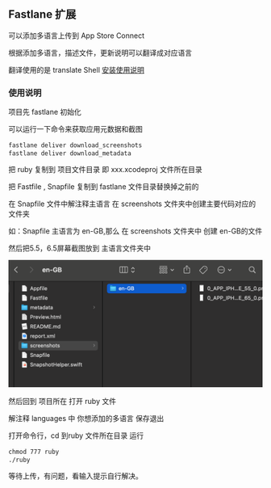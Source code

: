 ## Fastlane 扩展

可以添加多语言上传到 App Store Connect

根据添加多语言，描述文件，更新说明可以翻译成对应语言

翻译使用的是 translate Shell  [安装使用说明](https://www.mdeditor.tw/pl/plXm)



### 使用说明

项目先 fastlane 初始化

可以运行一下命令来获取应用元数据和截图

```
fastlane deliver download_screenshots
fastlane deliver download_metadata
```



把 ruby 复制到 项目文件目录 即 xxx.xcodeproj 文件所在目录

把 Fastfile , Snapfile 复制到 fastlane 文件目录替换掉之前的

在 Snapfile 文件中解注释主语言 在 screenshots 文件夹中创建主要代码对应的文件夹

如：Snapfile 主语言为 en-GB,那么 在 screenshots 文件夹中 创建 en-GB的文件

然后把5.5，6.5屏幕截图放到 主语言文件夹中

![screenshots](./other/screenshots.png)

然后回到 项目所在 打开 ruby 文件

解注释 languages 中 你想添加的多语言 保存退出

打开命令行，cd 到ruby 文件所在目录 运行

```
chmod 777 ruby
./ruby
```

等待上传，有问题，看输入提示自行解决。
